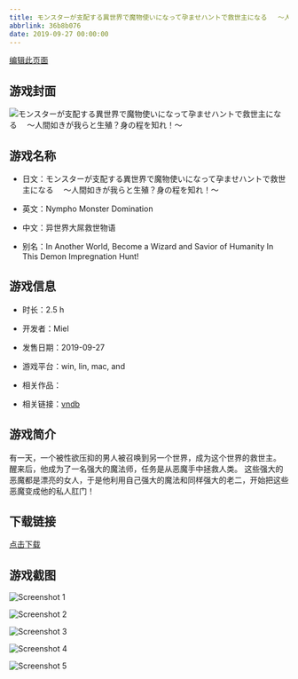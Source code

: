 ```yaml
---
title: モンスターが支配する異世界で魔物使いになって孕ませハントで救世主になる 　～人間如きが我らと生殖？身の程を知れ！～
abbrlink: 36b8b076
date: 2019-09-27 00:00:00
---
```

[编辑此页面](https://github.com/ACG-3/ADV3-source/blob/main/source/_posts/games/%E3%83%A2%E3%83%B3%E3%82%B9%E3%82%BF%E3%83%BC%E3%81%8C%E6%94%AF%E9%85%8D%E3%81%99%E3%82%8B%E7%95%B0%E4%B8%96%E7%95%8C%E3%81%A7%E9%AD%94%E7%89%A9%E4%BD%BF%E3%81%84%E3%81%AB%E3%81%AA%E3%81%A3%E3%81%A6%E5%AD%95%E3%81%BE%E3%81%9B%E3%83%8F%E3%83%B3%E3%83%88%E3%81%A7%E6%95%91%E4%B8%96%E4%B8%BB%E3%81%AB%E3%81%AA%E3%82%8B%20%E3%80%80%EF%BD%9E%E4%BA%BA%E9%96%93%E5%A6%82%E3%81%8D%E3%81%8C%E6%88%91%E3%82%89%E3%81%A8%E7%94%9F%E6%AE%96%EF%BC%9F%E8%BA%AB%E3%81%AE%E7%A8%8B%E3%82%92%E7%9F%A5%E3%82%8C%EF%BC%81%EF%BD%9E.md)

## 游戏封面

![モンスターが支配する異世界で魔物使いになって孕ませハントで救世主になる 　～人間如きが我らと生殖？身の程を知れ！～](https%3A//pan.timero.xyz/onedrive/img_lib_001/%E3%83%A2%E3%83%B3%E3%82%B9%E3%82%BF%E3%83%BC%E3%81%8C%E6%94%AF%E9%85%8D%E3%81%99%E3%82%8B%E7%95%B0%E4%B8%96%E7%95%8C%E3%81%A7%E9%AD%94%E7%89%A9%E4%BD%BF%E3%81%84%E3%81%AB%E3%81%AA%E3%81%A3%E3%81%A6%E5%AD%95%E3%81%BE%E3%81%9B%E3%83%8F%E3%83%B3%E3%83%88%E3%81%A7%E6%95%91%E4%B8%96%E4%B8%BB%E3%81%AB%E3%81%AA%E3%82%8B%20%E3%80%80%EF%BD%9E%E4%BA%BA%E9%96%93%E5%A6%82%E3%81%8D%E3%81%8C%E6%88%91%E3%82%89%E3%81%A8%E7%94%9F%E6%AE%96%EF%BC%9F%E8%BA%AB%E3%81%AE%E7%A8%8B%E3%82%92%E7%9F%A5%E3%82%8C%EF%BC%81%EF%BD%9E_cover.avif)


## 游戏名称

- 日文：モンスターが支配する異世界で魔物使いになって孕ませハントで救世主になる 　～人間如きが我らと生殖？身の程を知れ！～
- 英文：Nympho Monster Domination
- 中文：异世界大屌救世物语

- 别名：In Another World, Become a Wizard and Savior of Humanity In This Demon Impregnation Hunt!


## 游戏信息

- 时长：2.5 h
- 开发者：Miel
- 发售日期：2019-09-27
- 游戏平台：win, lin, mac, and
- 相关作品：

- 相关链接：[vndb](https://vndb.org/v26486)


## 游戏简介

有一天，一个被性欲压抑的男人被召唤到另一个世界，成为这个世界的救世主。
醒来后，他成为了一名强大的魔法师，任务是从恶魔手中拯救人类。
这些强大的恶魔都是漂亮的女人，于是他利用自己强大的魔法和同样强大的老二，开始把这些恶魔变成他的私人肛门！




## 下载链接

[点击下载](https://pan.timero.xyz/onedrive/adv_lib_001/%E3%83%A2%E3%83%B3%E3%82%B9%E3%82%BF%E3%83%BC%E3%81%8C%E6%94%AF%E9%85%8D%E3%81%99%E3%82%8B%E7%95%B0%E4%B8%96%E7%95%8C%E3%81%A7%E9%AD%94%E7%89%A9%E4%BD%BF%E3%81%84%E3%81%AB%E3%81%AA%E3%81%A3%E3%81%A6%E5%AD%95%E3%81%BE%E3%81%9B%E3%83%8F%E3%83%B3%E3%83%88%E3%81%A7%E6%95%91%E4%B8%96%E4%B8%BB%E3%81%AB%E3%81%AA%E3%82%8B%20%E3%80%80%EF%BD%9E%E4%BA%BA%E9%96%93%E5%A6%82%E3%81%8D%E3%81%8C%E6%88%91%E3%82%89%E3%81%A8%E7%94%9F%E6%AE%96%EF%BC%9F%E8%BA%AB%E3%81%AE%E7%A8%8B%E3%82%92%E7%9F%A5%E3%82%8C%EF%BC%81%EF%BD%9E)


## 游戏截图


![Screenshot 1](https%3A//pan.timero.xyz/onedrive/img_lib_001/%E3%83%A2%E3%83%B3%E3%82%B9%E3%82%BF%E3%83%BC%E3%81%8C%E6%94%AF%E9%85%8D%E3%81%99%E3%82%8B%E7%95%B0%E4%B8%96%E7%95%8C%E3%81%A7%E9%AD%94%E7%89%A9%E4%BD%BF%E3%81%84%E3%81%AB%E3%81%AA%E3%81%A3%E3%81%A6%E5%AD%95%E3%81%BE%E3%81%9B%E3%83%8F%E3%83%B3%E3%83%88%E3%81%A7%E6%95%91%E4%B8%96%E4%B8%BB%E3%81%AB%E3%81%AA%E3%82%8B%20%E3%80%80%EF%BD%9E%E4%BA%BA%E9%96%93%E5%A6%82%E3%81%8D%E3%81%8C%E6%88%91%E3%82%89%E3%81%A8%E7%94%9F%E6%AE%96%EF%BC%9F%E8%BA%AB%E3%81%AE%E7%A8%8B%E3%82%92%E7%9F%A5%E3%82%8C%EF%BC%81%EF%BD%9E_Screenshot_1.avif)

![Screenshot 2](https%3A//pan.timero.xyz/onedrive/img_lib_001/%E3%83%A2%E3%83%B3%E3%82%B9%E3%82%BF%E3%83%BC%E3%81%8C%E6%94%AF%E9%85%8D%E3%81%99%E3%82%8B%E7%95%B0%E4%B8%96%E7%95%8C%E3%81%A7%E9%AD%94%E7%89%A9%E4%BD%BF%E3%81%84%E3%81%AB%E3%81%AA%E3%81%A3%E3%81%A6%E5%AD%95%E3%81%BE%E3%81%9B%E3%83%8F%E3%83%B3%E3%83%88%E3%81%A7%E6%95%91%E4%B8%96%E4%B8%BB%E3%81%AB%E3%81%AA%E3%82%8B%20%E3%80%80%EF%BD%9E%E4%BA%BA%E9%96%93%E5%A6%82%E3%81%8D%E3%81%8C%E6%88%91%E3%82%89%E3%81%A8%E7%94%9F%E6%AE%96%EF%BC%9F%E8%BA%AB%E3%81%AE%E7%A8%8B%E3%82%92%E7%9F%A5%E3%82%8C%EF%BC%81%EF%BD%9E_Screenshot_2.avif)

![Screenshot 3](https%3A//pan.timero.xyz/onedrive/img_lib_001/%E3%83%A2%E3%83%B3%E3%82%B9%E3%82%BF%E3%83%BC%E3%81%8C%E6%94%AF%E9%85%8D%E3%81%99%E3%82%8B%E7%95%B0%E4%B8%96%E7%95%8C%E3%81%A7%E9%AD%94%E7%89%A9%E4%BD%BF%E3%81%84%E3%81%AB%E3%81%AA%E3%81%A3%E3%81%A6%E5%AD%95%E3%81%BE%E3%81%9B%E3%83%8F%E3%83%B3%E3%83%88%E3%81%A7%E6%95%91%E4%B8%96%E4%B8%BB%E3%81%AB%E3%81%AA%E3%82%8B%20%E3%80%80%EF%BD%9E%E4%BA%BA%E9%96%93%E5%A6%82%E3%81%8D%E3%81%8C%E6%88%91%E3%82%89%E3%81%A8%E7%94%9F%E6%AE%96%EF%BC%9F%E8%BA%AB%E3%81%AE%E7%A8%8B%E3%82%92%E7%9F%A5%E3%82%8C%EF%BC%81%EF%BD%9E_Screenshot_3.avif)

![Screenshot 4](https%3A//pan.timero.xyz/onedrive/img_lib_001/%E3%83%A2%E3%83%B3%E3%82%B9%E3%82%BF%E3%83%BC%E3%81%8C%E6%94%AF%E9%85%8D%E3%81%99%E3%82%8B%E7%95%B0%E4%B8%96%E7%95%8C%E3%81%A7%E9%AD%94%E7%89%A9%E4%BD%BF%E3%81%84%E3%81%AB%E3%81%AA%E3%81%A3%E3%81%A6%E5%AD%95%E3%81%BE%E3%81%9B%E3%83%8F%E3%83%B3%E3%83%88%E3%81%A7%E6%95%91%E4%B8%96%E4%B8%BB%E3%81%AB%E3%81%AA%E3%82%8B%20%E3%80%80%EF%BD%9E%E4%BA%BA%E9%96%93%E5%A6%82%E3%81%8D%E3%81%8C%E6%88%91%E3%82%89%E3%81%A8%E7%94%9F%E6%AE%96%EF%BC%9F%E8%BA%AB%E3%81%AE%E7%A8%8B%E3%82%92%E7%9F%A5%E3%82%8C%EF%BC%81%EF%BD%9E_Screenshot_4.avif)

![Screenshot 5](https%3A//pan.timero.xyz/onedrive/img_lib_001/%E3%83%A2%E3%83%B3%E3%82%B9%E3%82%BF%E3%83%BC%E3%81%8C%E6%94%AF%E9%85%8D%E3%81%99%E3%82%8B%E7%95%B0%E4%B8%96%E7%95%8C%E3%81%A7%E9%AD%94%E7%89%A9%E4%BD%BF%E3%81%84%E3%81%AB%E3%81%AA%E3%81%A3%E3%81%A6%E5%AD%95%E3%81%BE%E3%81%9B%E3%83%8F%E3%83%B3%E3%83%88%E3%81%A7%E6%95%91%E4%B8%96%E4%B8%BB%E3%81%AB%E3%81%AA%E3%82%8B%20%E3%80%80%EF%BD%9E%E4%BA%BA%E9%96%93%E5%A6%82%E3%81%8D%E3%81%8C%E6%88%91%E3%82%89%E3%81%A8%E7%94%9F%E6%AE%96%EF%BC%9F%E8%BA%AB%E3%81%AE%E7%A8%8B%E3%82%92%E7%9F%A5%E3%82%8C%EF%BC%81%EF%BD%9E_Screenshot_5.avif)

